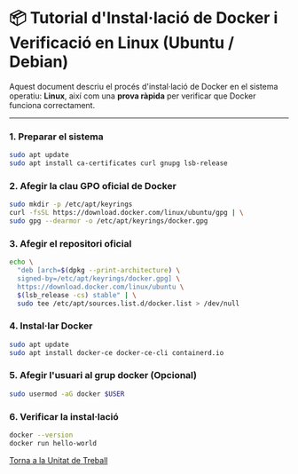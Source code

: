 # 📦 Tutorial d'Instal·lació de Docker i Verificació en Linux (Ubuntu / Debian)

Aquest document descriu el procés d'instal·lació de Docker en el sistema operatiu: **Linux**, així com una **prova ràpida** per verificar que Docker funciona correctament.

---

### 1. Preparar el sistema
```bash
sudo apt update
sudo apt install ca-certificates curl gnupg lsb-release
```

### 2. Afegir la clau GPO oficial de Docker
```bash
sudo mkdir -p /etc/apt/keyrings
curl -fsSL https://download.docker.com/linux/ubuntu/gpg | \
sudo gpg --dearmor -o /etc/apt/keyrings/docker.gpg
```

### 3. Afegir el repositori oficial
```bash
echo \
  "deb [arch=$(dpkg --print-architecture) \
  signed-by=/etc/apt/keyrings/docker.gpg] \
  https://download.docker.com/linux/ubuntu \
  $(lsb_release -cs) stable" | \
  sudo tee /etc/apt/sources.list.d/docker.list > /dev/null
```

### 4. Instal·lar Docker
```bash
sudo apt update
sudo apt install docker-ce docker-ce-cli containerd.io
```

### 5. Afegir l'usuari al grup docker (Opcional)
```bash
sudo usermod -aG docker $USER
```

### 6. Verificar la instal·lació
```bash
docker --version
docker run hello-world
```

[Torna a la Unitat de Treball](UT1.md)